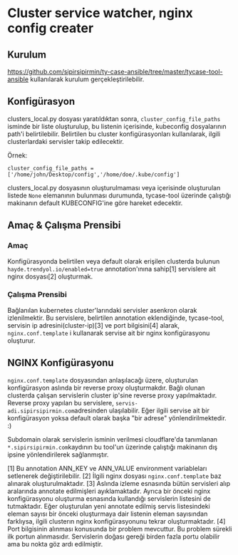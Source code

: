 # Cluster service watcher, nginx config creater 


## Kurulum

https://github.com/sipirsipirmin/ty-case-ansible/tree/master/tycase-tool-ansible kullanılarak kurulum gerçekleştirilebilir.

## Konfigürasyon

clusters_local.py dosyası yaratıldıktan sonra, `cluster_config_file_paths` isminde bir liste oluşturulup, bu listenin içerisinde, kubeconfig dosyalarının path'i belirtilebilir. Belirtilen bu cluster konfigürasyonları kullanılarak, ilgili clusterlardaki servisler takip edilecektir.

Örnek: 
```
cluster_config_file_paths = ['/home/john/Desktop/config','/home/doe/.kube/config']
```

clusters_local.py dosyasının oluşturulmaması veya içerisinde oluşturulan listede `None` elemanının bulunması durumunda, tycase-tool üzerinde çalıştığı makinanın default KUBECONFIG'ine göre hareket edecektir.

## Amaç & Çalışma Prensibi

### Amaç

Konfigürasyonda belirtilen veya default olarak erişilen clusterda bulunun `hayde.trendyol.io/enabled=true` annotation'ınına sahip[1] servislere ait nginx dosyası[2] oluşturmak.

### Çalışma Prensibi

Bağlanılan kubernetes cluster'larındaki servisler asenkron olarak izlenilmektir. Bu servislere, belirtilen annotation eklendiğinde, tycase-tool, servisin ip adresini(cluster-ip)[3] ve port bilgisini[4] alarak, `nginx.conf.template` i kullanarak servise ait bir nginx konfigürasyonu oluşturur.

## NGINX Konfigürasyonu

`nginx.conf.template` dosyasından anlaşılacağı üzere, oluşturulan konfigürasyon aslında bir reverse proxy oluşturmakdır. Bağlı olunan clusterda çalışan servislerin cluster ip'sine reverse proxy yapılmaktadır. Reverse proxy yapılan bu servislere, `servis-adi.sipirsipirmin.com`adresinden ulaşılabilir. Eğer ilgili servise ait bir konfigürasyon yoksa default olarak başka "bir adrese" yönlendirilmektedir. :)

Subdomain olarak servislerin isminin verilmesi cloudflare'da tanımlanan `*.sipirsipirmin.com`kaydının bu tool'un üzerinde çalıştığı makinanın dış ipsine yönlendirilerek sağlanmıştır.



[1] Bu annotation ANN_KEY ve ANN_VALUE environment variableları setlenerek değiştirilebilir.
[2] İlgili nginx dosyası `nginx.conf.template` baz alınarak oluşturulmaktadır.
[3] Aslında izleme esnasında bütün servisleri alıp aralarında annotate edilmişleri ayıklamaktadır. Ayrıca bir önceki nginx konfigürasyonu oluşturma esnasında kullandığı servislerin listesini de tutmaktadır. Eğer oluşturulan yeni annotate edilmiş servis listesindeki eleman sayısı bir önceki oluşturmaya dair listenin eleman sayısından farklıysa, ilgili clusterın nginx konfigürasyonunu tekrar oluşturmaktadır.
[4] Port bilgisinin alınması konusunda bir problem mevcuttur. Bu problem sürekli ilk portun alınmasıdır. Servislerin doğası gereği birden fazla portu olabilir ama bu nokta göz ardı edilmiştir.